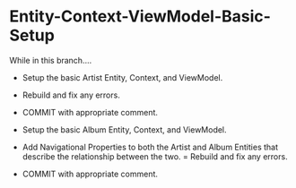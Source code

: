 # Entity-Context-ViewModel-Basic-Setup
While in this branch....
- Setup the basic Artist Entity, Context, and ViewModel.
- Rebuild and fix any errors.
- COMMIT with appropriate comment.

- Setup the basic Album Entity, Context, and ViewModel.
- Add Navigational Properties to both the Artist and Album Entities that describe the relationship between the two.
= Rebuild and fix any errors.
- COMMIT with appropriate comment.